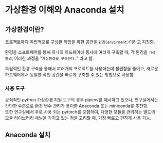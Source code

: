 # 가상환경 이해와 Anaconda 설치

## 가상환경이란?

프로젝트마다 독립적으로 구성된 작업을 위한 공간을 `환경(envirment)`이라고 지칭함.<br>

환경을 소프트웨어를 통해 하나의 하드웨어에 동시에 여러개 구축할 때, 각 환경을 `가상환경`, 이러한 과정을 "`가상환경을 구축한다.`" 라고 함. <br>

독립적인 환경 구축을 통해서 여러개의 프로젝트를 사용하는데 불편함을 줄이고, 새로운 하드웨어에서 동일한 작업 공간을 빠르게 구축할 수 있는 방법으로 사용함.<br>

### 사용 도구

공식적인 python 가상환경 지원 도구의 경우 pipenv를 제시하고 있으나, 연구실에서는 간단한 수준으로 환경 변수 관리가 용이한 Anaconda 또는 miniconda를 추천함. <br>
또한 연구실에서 주로 사용 되는 pytorch를 포함하여, 다양한 모듈을 관리하는 별도의 모듈 라이브러리 채널을 가지고 있는 점을 고려할 때, 가장 빠르고 편하게 사용 가능.


## Anaconda 설치